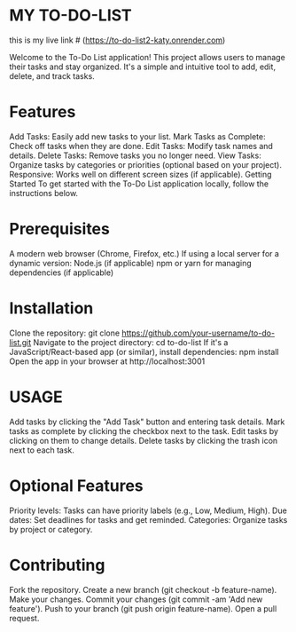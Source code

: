 # MY TO-DO-LIST
this is my live link # (https://to-do-list2-katy.onrender.com)

Welcome to the To-Do List application! This project allows users to manage their tasks and stay organized. It's a simple and intuitive tool to add, edit, delete, and track tasks.

# Features
Add Tasks: Easily add new tasks to your list.
Mark Tasks as Complete: Check off tasks when they are done.
Edit Tasks: Modify task names and details.
Delete Tasks: Remove tasks you no longer need.
View Tasks: Organize tasks by categories or priorities (optional based on your project).
Responsive: Works well on different screen sizes (if applicable).
Getting Started
To get started with the To-Do List application locally, follow the instructions below.

# Prerequisites
A modern web browser (Chrome, Firefox, etc.)
If using a local server for a dynamic version:
Node.js (if applicable)
npm or yarn for managing dependencies (if applicable)

# Installation
Clone the repository:
git clone https://github.com/your-username/to-do-list.git
Navigate to the project directory:
cd to-do-list
If it's a JavaScript/React-based app (or similar), install dependencies:
npm install
Open the app in your browser at http://localhost:3001

# USAGE

Add tasks by clicking the "Add Task" button and entering task details.
Mark tasks as complete by clicking the checkbox next to the task.
Edit tasks by clicking on them to change details.
Delete tasks by clicking the trash icon next to each task.
# Optional Features
Priority levels: Tasks can have priority labels (e.g., Low, Medium, High).
Due dates: Set deadlines for tasks and get reminded.
Categories: Organize tasks by project or category.

# Contributing
Fork the repository.
Create a new branch (git checkout -b feature-name).
Make your changes.
Commit your changes (git commit -am 'Add new feature').
Push to your branch (git push origin feature-name).
Open a pull request.
